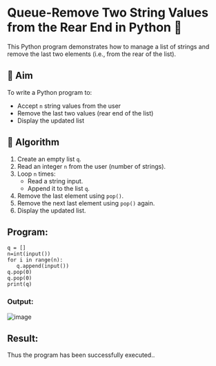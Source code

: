 # Queue-Remove Two String Values from the Rear End in Python 🧵

This Python program demonstrates how to manage a list of strings and remove the last two elements (i.e., from the rear of the list).

## 🎯 Aim

To write a Python program to:
- Accept `n` string values from the user
- Remove the last two values (rear end of the list)
- Display the updated list

## 🧠 Algorithm

1. Create an empty list `q`.
2. Read an integer `n` from the user (number of strings).
3. Loop `n` times:
   - Read a string input.
   - Append it to the list `q`.
4. Remove the last element using `pop()`.
5. Remove the next last element using `pop()` again.
6. Display the updated list.

##  Program:
```
q = []
n=int(input())
for i in range(n):
   q.append(input()) 
q.pop(0)
q.pop(0) 
print(q)
```

### Output:
![image](https://github.com/user-attachments/assets/d99ac0cc-4906-4746-9e8e-ce55570f8698)


## Result:
Thus the program has been successfully executed..
